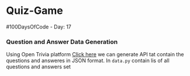 # Quiz-Game
#100DaysOfCode - Day: 17 

### Question and Answer Data Generation

Using Open Trivia platform [Click here](https://opentdb.com/api_config.php) 
we can generate API tat contain the questions and answeres in JSON format.
In `data.py` contain lis of all questions and answers set

